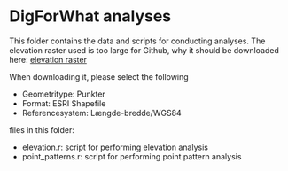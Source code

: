 # DigForWhat analyses
This folder contains the data and scripts for conducting analyses.
The elevation raster used is too large for Github, why it should be downloaded here:
[elevation raster](https://www.kulturarv.dk/fundogfortidsminder/Download/)


When downloading it, please select the following
- Geometritype: Punkter
- Format: ESRI Shapefile
- Referencesystem: Længde-bredde/WGS84

files in this folder:
- elevation.r: script for performing elevation analysis
- point_patterns.r: script for performing point pattern analysis



